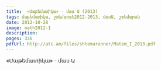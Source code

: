 ```yaml
---
title:  «Մաթեմատիկա» - մաս Ա (2013)
tags: մաթեմատիկա, շտեմարան2012-2013, մասԱ, շտեմարան
date: 2012-10-28
image: math2012-1
description: 
pages: 336
pdfUrl: http://atc.am/files/shtemaranner/Matem_I_2013.pdf
---
```



«Մաթեմատիկա» - մաս Ա